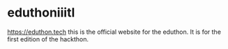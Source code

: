 # eduthoniiitl
https://eduthon.tech
this is the official website for the eduthon. It is for the first edition of the hackthon.

